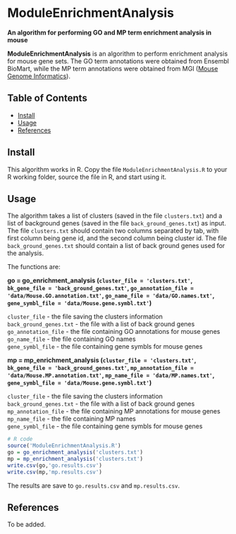 # ModuleEnrichmentAnalysis

**An algorithm for performing GO and MP term enrichment analysis in mouse**

**ModuleEnrichmentAnalysis** is an algorithm to perform enrichment analysis for mouse gene sets. The GO term annotations were obtained from Ensembl BioMart, while the MP term annotations were obtained from MGI ([Mouse Genome Informatics](https://www.informatics.jax.org/downloads/reports/index.html)). 

## Table of Contents
- [Install](#Install)
- [Usage](#Usage)
- [References](#References)

## Install
This algorithm works in R. Copy the file `ModuleEnrichmentAnalysis.R` to your R working folder, source the file in R, and start using it.


## Usage

The algorithm takes a list of clusters (saved in the file `clusters.txt`) and a list of background genes (saved in the file `back_ground_genes.txt`) as input. The file `clusters.txt` should contain two columns separated by tab, with first column being gene id, and the second column being cluster id. The file `back_ground_genes.txt` should contain a list of back ground genes used for the analysis.

The functions are:

<b>go = go_enrichment_analysis (`cluster_file = 'clusters.txt'`, `bk_gene_file = 'back_ground_genes.txt'`, `go_annotation_file = 'data/Mouse.GO.annotation.txt'`, `go_name_file = 'data/GO.names.txt'`, `gene_symbl_file = 'data/Mouse.gene.symbl.txt'`)</b>

`cluster_file` - the file saving the clusters information
</br>`back_ground_genes.txt` - the file with a list of back ground genes
</br>`go_annotation_file` - the file containing GO annotations for mouse genes
</br>`go_name_file` - the file containing GO names
</br>`gene_symbl_file` - the file containing gene symbls for mouse genes

<b>mp = mp_enrichment_analysis (`cluster_file = 'clusters.txt'`, `bk_gene_file = 'back_ground_genes.txt'`, `mp_annotation_file = 'data/Mouse.MP.annotation.txt'`, `mp_name_file = 'data/MP.names.txt'`, `gene_symbl_file = 'data/Mouse.gene.symbl.txt'`)</b>

`cluster_file` - the file saving the clusters information
</br>`back_ground_genes.txt` - the file with a list of back ground genes
</br>`mp_annotation_file` - the file containing MP annotations for mouse genes
</br>`mp_name_file` - the file containing MP names
</br>`gene_symbl_file` - the file containing gene symbls for mouse genes



```R
# R code
source('ModuleEnrichmentAnalysis.R')
go = go_enrichment_analysis('clusters.txt')
mp = mp_enrichment_analysis('clusters.txt')
write.csv(go,'go.results.csv')
write.csv(mp,'mp.results.csv')
```
The results are save to `go.results.csv` and `mp.results.csv`.

## References

To be added.

